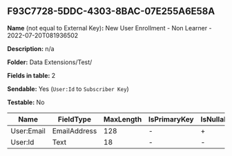 ## F93C7728-5DDC-4303-8BAC-07E255A6E58A

**Name** (not equal to External Key)**:** New User Enrollment - Non Learner - 2022-07-20T081936502

**Description:** n/a

**Folder:** Data Extensions/Test/

**Fields in table:** 2

**Sendable:** Yes (`User:Id` to `Subscriber Key`)

**Testable:** No

| Name | FieldType | MaxLength | IsPrimaryKey | IsNullable | DefaultValue |
| --- | --- | --- | --- | --- | --- |
| User:Email | EmailAddress | 128 | - | + |  |
| User:Id | Text | 18 | - | - |  |
